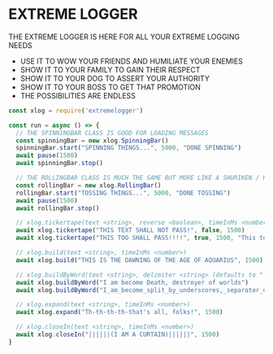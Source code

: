 # EXTREME LOGGER

THE EXTREME LOGGER IS HERE FOR ALL YOUR EXTREME LOGGING NEEDS

- USE IT TO WOW YOUR FRIENDS AND HUMILIATE YOUR ENEMIES
- SHOW IT TO YOUR FAMILY TO GAIN THEIR RESPECT
- SHOW IT TO YOUR DOG TO ASSERT YOUR AUTHORITY
- SHOW IT TO YOUR BOSS TO GET THAT PROMOTION
- THE POSSIBILITIES ARE ENDLESS

```js
const xlog = require('extremelogger')

const run = async () => {
  // THE SPINNINGBAR CLASS IS GOOD FOR LOADING MESSAGES
  const spinningBar = new xlog.SpinningBar()
  spinningBar.start("SPINNING THINGS...", 5000, "DONE SPINNING")
  await pause(1500)
  await spinningBar.stop()

  // THE ROLLINGBAR CLASS IS MUCH THE SAME BUT MORE LIKE A SHURIKEN / KUNAI / THROWN AXE
  const rollingBar = new xlog.RollingBar()
  rollingBar.start("TOSSING THINGS...", 5000, "DONE TOSSING")
  await pause(1500)
  await rollingBar.stop()

  // xlog.tickertape(text <string>, reverse <boolean>, timeInMs <number>, completionText <string>)
  await xlog.tickertape("THIS TEXT SHALL NOT PASS!", false, 1500)
  await xlog.tickertape("THIS TOO SHALL PASS!!!!", true, 1500, "This text has indeed passed.")

  // xlog.build(text <string>, timeInMs <number>)
  await xlog.build("THIS IS THE DAWNING OF THE AGE OF AQUARIUS", 1500)

  // xlog.buildByWord(text <string>, delimiter <string> (defaults to " "))
  await xlog.buildByWord("I am become Death, destroyer of worlds")
  await xlog.buildByWord("I_am_become_split_by_underscores,_separator_of_words", "_")

  // xlog.expand(text <string>, timeInMs <number>)
  await xlog.expand("Th-th-th-th-that's all, folks!", 1500)

  // xlog.closeIn(text <string>, timeInMs <number>)
  await xlog.closeIn("||||||(I AM A CURTAIN)||||||", 1500)
}
```